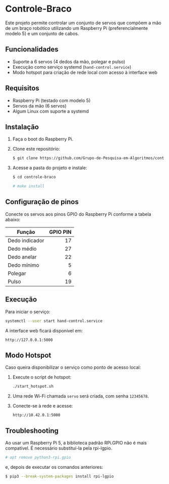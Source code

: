 # Controle-Braco

Este projeto permite controlar um conjunto de servos que compõem a mão de um braço robótico utilizando um Raspberry Pi (preferencialmente modelo 5) e um conjunto de cabos.

## Funcionalidades

* Suporte a 6 servos (4 dedos da mão, polegar e pulso)
* Execução como serviço systemd (`hand-control.service`)
* Modo hotspot para criação de rede local com acesso à interface web

## Requisitos

* Raspberry Pi (testado com modelo 5)
* Servos da mão (6 servos)
* Algum Linux com suporte a systemd

## Instalação

1. Faça o boot do Raspberry Pi.
2. Clone este repositório:

   ```bash
   $ git clone https://github.com/Grupo-de-Pesquisa-em-Algoritmos/controle-braco.git
   ```
3. Acesse a pasta do projeto e instale:

   ```bash
   $ cd controle-braco
   ```
   ```bash
   # make install
   ```

## Configuração de pinos

Conecte os servos aos pinos GPIO do Raspberry Pi conforme a tabela abaixo:

| Função         | GPIO PIN |
| -------------- | -------: |
| Dedo indicador |       17 |
| Dedo médio     |       27 |
| Dedo anelar    |       22 |
| Dedo mínimo    |        5 |
| Polegar        |        6 |
| Pulso          |       19 |

## Execução

Para iniciar o serviço:

```bash
systemctl --user start hand-control.service
```

A interface web ficará disponível em:

```
http://127.0.0.1:5000
```

## Modo Hotspot

Caso queira disponibilizar o serviço como ponto de acesso local:

1. Execute o script de hotspot:

   ```bash
   ./start_hotspot.sh
   ```
2. Uma rede Wi-Fi chamada `servo` será criada, com senha `12345678`.
3. Conecte-se à rede e acesse:

   ```
   http://10.42.0.1:5000
   ```

## Troubleshooting
Ao usar um Raspberry Pi 5, a biblioteca padrão RPi.GPIO não é mais compatível. É necessário substituí-la pela rpi-lgpio.
```bash
# apt remove python3-rpi.gpio
```
e, depois de executar os comandos anteriores:
```bash
$ pip3 --break-system-packages install rpi-lgpio
```

